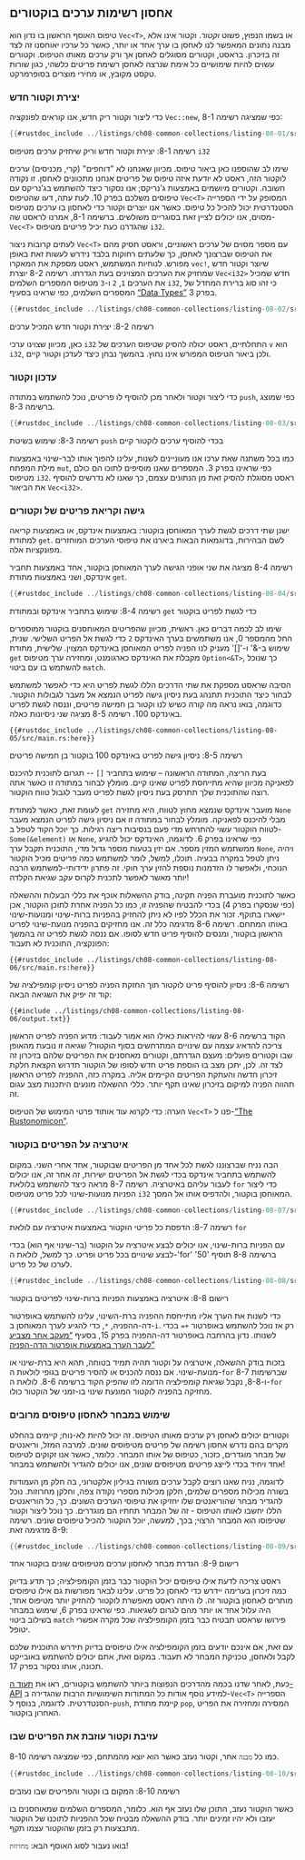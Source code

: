 ## אחסון רשימות ערכים בוקטורים

טיפוס האוסף הראשון בו נדון הוא `Vec<T>`, או בשמו הנפוץ, פשוט _וקטור_. וקטור אינו אלא מבנה נתונים המאפשר לנו לאחסן בו ערך אחד או יותר, כאשר כל ערכיו יאוחסנו זה לצד זה בזיכרון. בראסט, וקטורים מסוגלים לאחסן אך ורק ערכים מאותו הטיפוס. וקטורים עשוים להיות שימושיים כל אימת שנרצה לאחסן רשימת פריטים כלשהי, כגון שורות טקסט מקובץ, או מחירי מוצרים בסופרמרקט.

### יצירת וקטור חדש

כדי ליצור וקטור ריק חדש, אנו קוראים לפונקציה `Vec::new`, כפי שמציגה רשימה 8-1:

```rust
{{#rustdoc_include ../listings/ch08-common-collections/listing-08-01/src/main.rs:here}}
```

<span class="caption">רשימה 8-1: יצירת וקטור חדש וריק שיחזיק ערכים מטיפוס `i32`</span>

שימו לב שהוספנו כאן ביאור טיפוס. מכיוון שאנחנו לא "דוחפים" (קרי, מכניסים) ערכים לוקטור הזה, ראסט לא יודעת איזה טיפוס של פריטים אנחנו מתכוונים לאחסן. זו נקודה חשובה. וקטורים מיושמים באמצעות ג’נריקס; אנו נסקור כיצד להשתמש בג’נריקס עם טיפוסים משלכם בפרק 10. לעת עתה, דעו שהטיפוס `Vec<T>` המסופק על ידי הספרייה הסטנדרטית יכול להכיל כל טיפוס. כאשר אנו יוצרים וקטור כדי לאחסון בו ערכים מטיפוס מסוים, אנו יכולים לציין זאת בסוגריים משולשים. ברשימה 8-1, אמרנו לראסט שה-`Vec<T>` שהגדרנו כעת יכיל פריטים מטיפוס `i32`.

לעתים קרובות ניצור `Vec<T>` עם מספר מסוים של ערכים ראשוניים, וראסט תסיק מהם את הטיפוס שברצונך לאחסן, כך שלעתים רחוקות בלבד נידרש לעשות זאת באופן מפורש. לנוחיות המשתמש, ראסט מספקת את המאקרו `vec!`, שיוצר וקטור חדש שמחזיק את הערכים המצוינים בעת הגדרתו. רשימה 8-2 יוצרת `Vec<i32>` חדש שמכיל את הערכים `1`, `2` ו-`3` מטיפוס המספרים השלמים `i32`, כי זהו סוג ברירת המחדל של המספרים השלמים, כפי שראינו בסעיף [“Data Types”][data-types]<!-- ignore --> בפרק 3.

```rust
{{#rustdoc_include ../listings/ch08-common-collections/listing-08-02/src/main.rs:here}}
```

<span class="caption">רשימה 8-2: יצירת וקטור חדש המכיל ערכים</span>

כאן, מכיוון שצוינו ערכי `i32` התחלתיים, ראסט יכולה להסיק שטיפוס הערכים של `v` הוא `i32`, ולכן ביאור הטיפוס המפורש אינו נחוץ. בהמשך נבחן כיצד לעדכן וקטור קיים.

### עדכון וקטור

כדי ליצור וקטור ולאחר מכן להוסיף לו פריטים, נוכל להשתמש במתודה `push`, כפי שמוצג ברשימה 8-3.

```rust
{{#rustdoc_include ../listings/ch08-common-collections/listing-08-03/src/main.rs:here}}
```

<span class="caption">רשימה 8-3: שימוש בשיטת `push` בכדי להוסיף ערכים לוקטור קיים</span>

כמו בכל משתנה שאת ערכו אנו מעוניינים לשנות, עלינו להפוך אותו לבר-שינוי באמצעות מילת המפתח `mut`, כפי שראינו בפרק 3. המספרים שאנו מוסיפים לתוכו הם כולם מטיפוס `i32`. ראסט מסוגלת להסיק זאת מן הנתונים עצמם, כך שאנו לא נדרשים להוסיף את הביאור `Vec<i32>`.

### גישה וקריאת פריטים של וקטורים

ישנן שתי דרכים לגשת לערך המאוחסן בוקטור: באמצעות אינדקס, או באמצעות קריאה למתודת `get`. לשם הבהירות, בדוגמאות הבאות ביארנו את טיפוסי הערכים המוחזרים מפונקציות אלה.

רשימה 8-4 מציגה את שני אופני הגישה לערך המאוחסן בוקטור, אחד באמצעות תחביר אינדקס, ושני באמצעות מתודת `get`.

```rust
{{#rustdoc_include ../listings/ch08-common-collections/listing-08-04/src/main.rs:here}}
```

<span class="caption">רשימה 8-4: שימוש בתחביר אינדקס ובמתודת `get` כדי לגשת לפריט בוקטור</span>

שימו לב לכמה דברים כאן. ראשית, מכיוון שהפריטים המאוחסנים בוקטור ממוספרים החל מהמספר 0, אנו משתמשים בערך האינדקס `2` כדי לגשת אל הפריט השלישי. שנית, שימוש ב-&' ו-'[]' מעניק לנו הפניה לפריט המאוחסן באינדקס המצוין. שלישית, מתודת `get` מקבלת את האינדקס כארגומנט, ומחזירה ערך מטיפוס `Option<&T>`, כך שנוכל להשתמש בו עם ביטוי `match`.

הסיבה שראסט מספקת את שתי הדרכים הללו לגשת לפריט היא כדי לאפשר למשתמש לבחור כיצד התוכנית תתנהג בעת ניסיון גישה לפריט הנמצא אל מעבר לגבולות הוקטור. כדוגמה, בואו נראה מה קורה כשיש לנו וקטור בן חמישה פריטים, וננסה לגשת לפריט באינדקס 100. רשימה 8-5 מציגה שני ניסיונות כאלה.

```rust,should_panic,panics
{{#rustdoc_include ../listings/ch08-common-collections/listing-08-05/src/main.rs:here}}
```

<span class="caption">רשימה 8-5: ניסיון גישה לפריט באינדקס 100 בוקטור בן חמישה פריטים</span>

בעת הריצה, המתודה הראשונה – שימוש בתחביר `[]` -- תגרום לתוכנית להיכנס לפאניקה מכיוון שהיא מתייחסת לפריט שאינו קיים. מומלץ לבחור במתודה זו כאשר אתה רוצה שהתוכנית שלך תתרסק בעת ניסיון לגשת לפריט מעבר לגבול טווח הוקטור.

לעומת זאת, כאשר למתודת `get` מועבר אינדקס שנמצא מחוץ לטווח, היא מחזירה `None` מבלי להיכנס לפאניקה. מומלץ לבחור במתודה זו אם ניסיון גישה לפריט הנמצא מעבר לטווח הוקטור עשוי להתרחש מדי פעם בנסיבות ריצה רגילות. כך יוכל הקוד לטפל ב-`Some(&element)` או `None`, כפי שראינו בפרק 6. לדוגמה, האינדקס יכול להגיע ממשתמש המזין מספר. אם יזין בטעות מספר גדול מדי, התוכנית תקבל ערך `None`, ויהיה ניתן לטפל במקרה בבעיה. תוכלו, למשל, לומר למשתמש כמה פריטים מכיל הוקטור הנוכחי, ולאפשר לו הזדמנות נוספת להזין ערך חוקי. זה פתרון ידידותי-למשתמש הרבה יותר מאשר לאפשר לתכנית לקרוס עקב שגיאת הקלדה!

כאשר לתוכנית מועברת הפניה תקינה, בודק ההשאלות אוכף את כללי הבעלות וההשאלה (כפי שנסקרו בפרק 4) בכדי להבטיח שהפניה זו, כמו כל הפניה אחרת לתוכן הוקטור, אכן יישארו בתוקף. זכור את הכלל לפיו לא ניתן להחזיק בהפניות ברות-שינוי ומנועות-שינוי באותו המתחם. רשימה 8-6 מדגימה כלל זה. אנו מחזיקים בהפניה מנועת-שינוי לפריט הראשון בוקטור, ומנסים להוסיף פריט חדש לסופו. אם ננסה לגשת לפריט זה בהמשך הפונקציה, התוכנית לא תעבוד:

```rust,ignore,does_not_compile
{{#rustdoc_include ../listings/ch08-common-collections/listing-08-06/src/main.rs:here}}
```

<span class="caption">רשימה 8-6: ניסיון להוסיף פריט לוקטור תוך החזקת הפניה לפריט</span> ניסיון קומפילציה של קוד זה יפיק את השגיאה הבאה:

```console
{{#include ../listings/ch08-common-collections/listing-08-06/output.txt}}
```

הקוד ברשימה 8-6 עשוי להיראות כאילו הוא אמור לעבוד: מדוע הפניה לפריט הראשון צריכה להדאיג עצמה עם שינויים המתרחשים בסוף הוקטור? שגיאה זו נובעת מהאופן שבו וקטורים פועלים: מעצם הגדרתם, וקטורים מאחסנים את הפריטים שלהם בזיכרון זה לצד זה. לכן, יתכן מצב בו הוספת פריט חדש לסופו של הוקטור תדרוש הקצאת חלקת זיכרון חדשה והעתקת הפריטים הקיימים אליה. במקרה כזה, ההפניה לפריט הראשון תהווה הפניה למיקום בזיכרון 
שאינו תקף יותר. כללי ההשאלה מונעים היתכנות מצב עגום זה.

הערה: כדי לקרוא עוד אותוד פרטי המימוש של הטיפוס `Vec<T>` פנו ל-[“The Rustonomicon”][nomicon].

### איטרציה על הפריטים בוקטור

הבה נניח שברצוננו לגשת לכל אחד מן הפריטים שבוקטור, אחד אחרי השני. במקום להשתמש בתחביר אינדקס בכדי לגשת אל הפריטים ישירות, זה אחר זה, אנו יכולים לעבור עליהם באיטרציה. רשימה 8-7 מראה כיצד להשתמש בלולאת `for` כדי ליצור הפניות מנועות-שינוי לכל פריט מטיפוס `i32` המאוחסן בוקטור, ולהדפיס אותו אל המסך.

```rust
{{#rustdoc_include ../listings/ch08-common-collections/listing-08-07/src/main.rs:here}}
```

<span class="caption">רשימה 8-7: הדפסת כל פריטי הוקטור באמצעות איטרציה עם לולאת `for`</span>

עם הפניות ברות-שינוי, אנו יכולים לבצע איטרציה על הוקטור (בר-שינוי אף הוא) בכדי לבצע שינויים בכל פריט ופריט. כך למשל, לולאת ה-'for' ברשימה 8-8 תוסיף '50' לערכו של כל פריט.

```rust
{{#rustdoc_include ../listings/ch08-common-collections/listing-08-08/src/main.rs:here}}
```

<span class="caption">רישום 8-8: איטרציה באמצעות הפניות ברות-שינוי לפריטים בוקטור</span>

כדי לשנות את הערך אליו מתייחסת ההפניה ברת-השינוי, עלינו להשתמש באופרטור דה-ההפניה, `*`, כדי להגיע לערך המאוחסן ב-`i`. רק אז נוכל להשתמש באופרטור `+=` בכדי לשנותו. נדון בהרחבה באופרטור דה-ההפניה בפרק 15, בסעיף [“מעקב אחר מצביע לעבר הערך באמצעות אופרטור הדה-הפניה”][deref]<!-- ignore -->

בזכות בודק ההשאלה, איטרציה על וקטור תהיה תמיד בטוחה, תהא היא ברת-שינוי או מנועת-שינוי. אם ננסה להכניס או להסיר פריטים בגופי לולאות ה-`for` שברשימות 8-7 ו-8-8, נקבל שגיאת קומפילציה הדומה לזו שהפיק הקוד ברשימה 8-6. לולאת ה-`for` מחזיקה בהפניה לוקטור המונעת שינוי בו-זמני של הוקטור כולו.

### שימוש במבחר לאחסון טיפוסים מרובים

וקטורים יכולים לאחסן רק ערכים מאותו הטיפוס. זה יכול להיות לא-נוח; קיימים בהחלט מקרים בהם נדרש אחסון רשימה של פריטים מטיפוסים שונים. למרבה המזל, וריאנטים של מבחר מוגדרים, כזכור, כטיפוס של אותו המבחר. כלומר, כאשר אנו זקוקים לטיפוס אחד ויחיד בכדי לייצג פריטים מטיפוסים שונים, אנו יכולים להגדיר ולהשתמש במבחר!

לדוגמה, נניח שאנו רוצים לקבל ערכים משורה בגיליון אלקטרוני, בה חלק מן העמודות בשורה מכילות מספרים שלמים, חלקן מכילות מספרי נקודה צפה, וחלקן מחרוזות. נוכל להגדיר מבחר שהוריאנטים שלו יחזיקו את טיפוסי הערכים השונים. כך, כל הוריאנטים הללו יחשבו לאותו הטיפוס - זה של המבחר תחתיו הם מוגדרים. כך נוכל ליצור וקטור שטיפוסו הוא המבחר הרצוי; בכך, למעשה, יוכל הוקטור להכיל טיפוסים שונים. רשימה 8-9 מדגימה זאת:

```rust
{{#rustdoc_include ../listings/ch08-common-collections/listing-08-09/src/main.rs:here}}
```

<span class="caption">רישום 8-9: הגדרת מבחר לאחסון ערכים מטיפוסים שונים בוקטור אחד</span>

ראסט צריכה לדעת אילו טיפוסים יכיל הוקטור כבר בזמן הקומפילציה; כך תדע בדיוק כמה זיכרון בערימה יידרש כדי לאחסן כל פריט. עלינו לבאר מפורשות גם אילו טיפוסים מותרים לאחסון בוקטור זה. לו היתה ראסט מאפשרת לוקטור להחזיק יותר מטיפוס אחד, היה עלול אחד או יותר מהם לגרום לשגיאות. כפי שראינו בפרק 6, שימוש במבחר בשילוב ביטוי `match` פירושו שראסט תבטיח כבר בזמן הקומפילציה שכל מקרה אפשרי יטופל.

עם זאת, אם אינכם יודעים בזמן הקומפילציה אילו טיפוסים בדיוק תידרש התוכנית שלכם לקבל ולאחסן, טכניקת המבחר לא תעבוד. במקום זאת, אתם יכולים להשתמש באובייקט תכונה, אותו נסקור בפרק 17.

כעת, לאחר שדנו בכמה מהדרכים הנפוצות ביותר להשתמש בוקטורים, ראו את [תעוד ה-API][vec-api]<!-- ignore --> למידע נוסף אודות כל המתודות השימושיות הרבות שהגדירה ב-`Vec<T>` הספרייה הסנטדרטית. לדוגמה, בנוסף ל-`push`, קיימת מתודת `pop`, המסירה ומחזירה את הפריט האחרון בוקטור.

### עזיבת וקטור עוזבת את הפריטים שבו

כמו כל `מבנה` אחר, וקטור נעזב כאשר הוא יוצא מהמתחם, כפי שמציגה רשימה 8-10.

```rust
{{#rustdoc_include ../listings/ch08-common-collections/listing-08-10/src/main.rs:here}}
```

<span class="caption">רשימה 8-10: המקום בו וקטור והפריטים שבו נעזבים </span>

כאשר הוקטור נעזב, התוכן שלו נעזב אף הוא. כלומר, המספרים השלמים שמאוחסנים בו יעזבו ולא יהיו זמינים יותר. בודק ההשאלה מבטיח שכל ההפניות לתוכנו של הוקטור מתבצעות רק בזמן שהוקטור עצמו תקף.

בואו נעבור לסוג האוסף הבא: `מחרוזת`!

[data-types]: ch03-02-data-types.html#data-types
[nomicon]: ../nomicon/vec/vec.html
[vec-api]: ../std/vec/struct.Vec.html
[deref]: ch15-02-deref.html#following-the-pointer-to-the-value-with-the-dereference-operator
